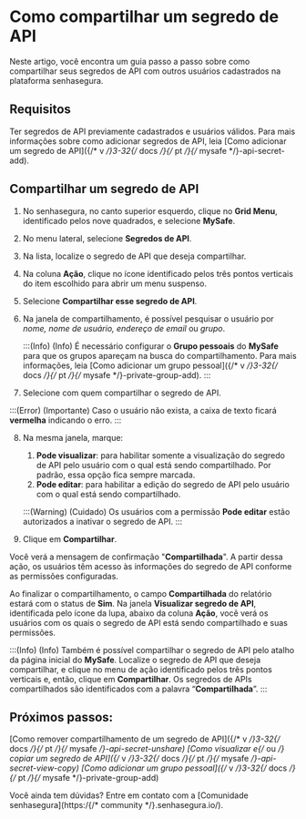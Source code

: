 # Como compartilhar um segredo de API

Neste artigo, você encontra um guia passo a passo sobre como compartilhar seus segredos de API com outros usuários cadastrados na plataforma senhasegura.

## Requisitos
Ter segredos de API previamente cadastrados e usuários válidos. Para mais informações sobre como adicionar segredos de API, leia [Como adicionar um segredo de API]({/* v */}3-32{/* docs */}{/* pt */}{/* mysafe */}-api-secret-add).

## Compartilhar um segredo de API

1. No senhasegura, no canto superior esquerdo, clique no **Grid Menu**, identificado pelos nove quadrados, e selecione **MySafe**.
2. No menu lateral, selecione **Segredos de API**. 
3. Na lista, localize o segredo de API que deseja compartilhar.
4. Na coluna **Ação**, clique no ícone identificado pelos três pontos verticais do item escolhido para abrir um menu suspenso.
5. Selecione **Compartilhar esse segredo de API**.
6. Na janela de compartilhamento, é possível pesquisar o usuário por *nome, nome de usuário, endereço de email* ou *grupo*.

    :::(Info) (Info)
    É necessário configurar o **Grupo pessoais** do **MySafe** para que os grupos apareçam na busca do compartilhamento. Para mais informações, leia [Como adicionar um grupo pessoal]({/* v */}3-32{/* docs */}{/* pt */}{/* mysafe */}-private-group-add).
    :::
    

1. Selecione com quem compartilhar o segredo de API.

    
:::(Error) (Importante)
Caso o usuário não exista, a caixa de texto ficará **vermelha** indicando o erro.
:::

8. Na mesma janela, marque:
    1. **Pode visualizar**: para habilitar somente a visualização do segredo de API pelo usuário com o qual está sendo compartilhado. Por padrão, essa opção fica sempre marcada.
    2. **Pode editar**: para habilitar a edição do segredo de API pelo usuário com o qual está sendo compartilhado.
   
    :::(Warning) (Cuidado)
    Os usuários com a permissão **Pode editar** estão autorizados a inativar o segredo de API.
    :::

1. Clique em **Compartilhar**.

Você verá a mensagem de confirmação "**Compartilhada**". A partir dessa ação, os usuários têm acesso às informações do segredo de API conforme as permissões configuradas.

Ao finalizar o compartilhamento, o campo **Compartilhada** do relatório estará com o status de **Sim**. Na janela **Visualizar segredo de API**, identificada pelo ícone da lupa, abaixo da coluna **Ação**, você verá os usuários com os quais o segredo de API está sendo compartilhado e suas permissões.

:::(Info) (Info)
Também é possível compartilhar o segredo de API pelo atalho da página inicial do **MySafe**. Localize o segredo de API que deseja compartilhar, e clique no menu de ação identificado pelos três pontos verticais e, então, clique em **Compartilhar**. Os segredos de APIs compartilhados são identificados com a palavra “**Compartilhada**”.
:::

## Próximos passos:
[Como remover compartilhamento de um segredo de API]({/* v */}3-32{/* docs */}{/* pt */}{/* mysafe */}-api-secret-unshare)
[Como visualizar e{/* ou */} copiar um segredo de API]({/* v */}3-32{/* docs */}{/* pt */}{/* mysafe */}-api-secret-view-copy)
[Como adicionar um grupo pessoal]({/* v */}3-32{/* docs */}{/* pt */}{/* mysafe */}-private-group-add)

Você ainda tem dúvidas? Entre em contato com a  [Comunidade senhasegura](https:/{/* community */}.senhasegura.io/).

